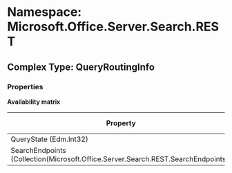 # Namespace: Microsoft.Office.Server.Search.REST

## Complex Type: QueryRoutingInfo

### Properties

**Availability matrix**

Property | SPO | SP 2019 | SP 2016 | SP 2013
----------|:---:|:-------:|:-------:|:-------:
QueryState (Edm.Int32) | ✅ | ✅ | ❌ | ❌
SearchEndpoints (Collection(Microsoft.Office.Server.Search.REST.SearchEndpoints)) | ✅ | ✅ | ❌ | ❌